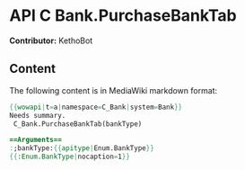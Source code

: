 # API C Bank.PurchaseBankTab

**Contributor:** KethoBot

## Content

The following content is in MediaWiki markdown format:

```mediawiki
{{wowapi|t=a|namespace=C_Bank|system=Bank}}
Needs summary.
 C_Bank.PurchaseBankTab(bankType)

==Arguments==
:;bankType:{{apitype|Enum.BankType}}
{{:Enum.BankType|nocaption=1}}
```